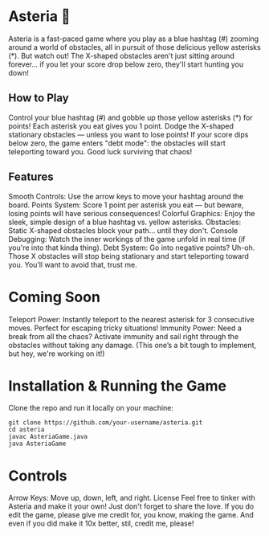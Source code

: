 # Asteria 🌟
Asteria is a fast-paced game where you play as a blue hashtag (#) zooming around a world of obstacles, all in pursuit of those delicious yellow asterisks (*). But watch out! The X-shaped obstacles aren't just sitting around forever... if you let your score drop below zero, they'll start hunting you down!

## How to Play
Control your blue hashtag (#) and gobble up those yellow asterisks (*) for points! Each asterisk you eat gives you 1 point.
Dodge the X-shaped stationary obstacles — unless you want to lose points!
If your score dips below zero, the game enters "debt mode": the obstacles will start teleporting toward you. Good luck surviving that chaos!
## Features
Smooth Controls: Use the arrow keys to move your hashtag around the board.
Points System: Score 1 point per asterisk you eat — but beware, losing points will have serious consequences!
Colorful Graphics: Enjoy the sleek, simple design of a blue hashtag vs. yellow asterisks.
Obstacles: Static X-shaped obstacles block your path... until they don't.
Console Debugging: Watch the inner workings of the game unfold in real time (if you're into that kinda thing).
Debt System: Go into negative points? Uh-oh. Those X obstacles will stop being stationary and start teleporting toward you. You’ll want to avoid that, trust me.
# Coming Soon
Teleport Power: Instantly teleport to the nearest asterisk for 3 consecutive moves. Perfect for escaping tricky situations!
Immunity Power: Need a break from all the chaos? Activate immunity and sail right through the obstacles without taking any damage. (This one’s a bit tough to implement, but hey, we're working on it!)
# Installation & Running the Game
Clone the repo and run it locally on your machine:


```
git clone https://github.com/your-username/asteria.git
cd asteria
javac AsteriaGame.java
java AsteriaGame
```
# Controls
Arrow Keys: Move up, down, left, and right.
License
Feel free to tinker with Asteria and make it your own! Just don't forget to share the love.
If you do edit the game, please give me credit for, you know, making the game. And even if you did make it 10x better, stil, credit me, please!
